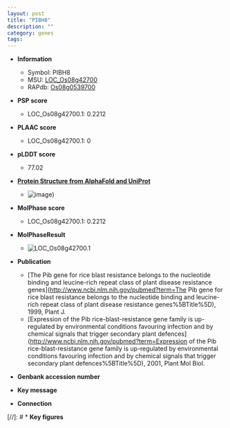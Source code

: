 ```yaml
---
layout: post
title: "PIBH8"
description: ""
category: genes
tags: 
---
```


* **Information**  
    + Symbol: PIBH8  
    + MSU: [LOC_Os08g42700](http://rice.plantbiology.msu.edu/cgi-bin/ORF_infopage.cgi?orf=LOC_Os08g42700)  
    + RAPdb: [Os08g0539700](http://rapdb.dna.affrc.go.jp/viewer/gbrowse_details/irgsp1?name=Os08g0539700)  

* **PSP score**  
    + LOC_Os08g42700.1: 0.2212 

* **PLAAC score**  
    + LOC_Os08g42700.1: 0 

* **pLDDT score**
    + 77.02

* **[Protein Structure from AlphaFold and UniProt](https://www.uniprot.org/uniprotkb/Q9MBF2/entry#structure)**
    + ![image](https://ricepsp.github.io/images/Q9/AF-Q9MBF2-F1.png))

* **MolPhase score**
    + LOC_Os08g42700.1: 0.2212

* **MolPhaseResult**
    + ![LOC_Os08g42700.1](https://ricepsp.github.io/pictures/LOC_Os08g/LOC_Os08g42700.1.png)

* **Publication**  
    + [The Pib gene for rice blast resistance belongs to the nucleotide binding and leucine-rich repeat class of plant disease resistance genes](http://www.ncbi.nlm.nih.gov/pubmed?term=The Pib gene for rice blast resistance belongs to the nucleotide binding and leucine-rich repeat class of plant disease resistance genes%5BTitle%5D), 1999, Plant J.
    + [Expression of the Pib rice-blast-resistance gene family is up-regulated by environmental conditions favouring infection and by chemical signals that trigger secondary plant defences](http://www.ncbi.nlm.nih.gov/pubmed?term=Expression of the Pib rice-blast-resistance gene family is up-regulated by environmental conditions favouring infection and by chemical signals that trigger secondary plant defences%5BTitle%5D), 2001, Plant Mol Biol.

* **Genbank accession number**  

* **Key message**  

* **Connection**  

[//]: # * **Key figures**  


